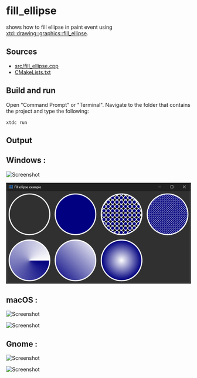 # fill_ellipse

shows how to fill ellipse in paint event using [xtd::drawing::graphics::fill_ellipse](https://gammasoft71.github.io/xtd/reference_guides/latest/classxtd_1_1drawing_1_1graphics.html#a8e7ed9a42291043b1a1a28e7605377d3).

## Sources

* [src/fill_ellipse.cpp](src/fill_ellipse.cpp)
* [CMakeLists.txt](CMakeLists.txt)

## Build and run

Open "Command Prompt" or "Terminal". Navigate to the folder that contains the project and type the following:

```shell
xtdc run
```

## Output

## Windows :

![Screenshot](../../../../docs/pictures/examples/fill_ellipse_w.png)

![Screenshot](../../../../docs/pictures/examples/fill_ellipse_wd.png)

## macOS :

![Screenshot](../../../../docs/pictures/examples/fill_ellipse_m.png)

![Screenshot](../../../../docs/pictures/examples/fill_ellipse_md.png)

## Gnome :

![Screenshot](../../../../docs/pictures/examples/fill_ellipse_g.png)

![Screenshot](../../../../docs/pictures/examples/fill_ellipse_gd.png)
